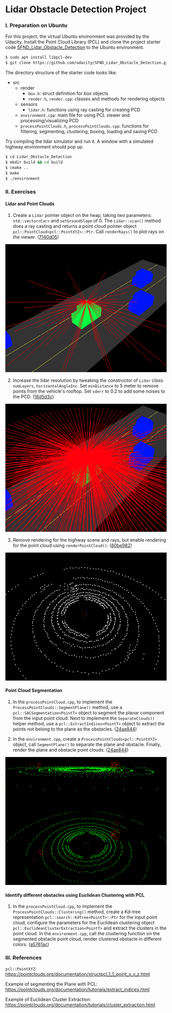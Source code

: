 # Lidar Obstacle Detection Project



### I. Preparation on Ubuntu

For this project, the virtual Ubuntu environment was provided by the Udacity. Install the Point Cloud Library (PCL) and clone the project starter code [SFND_Lidar_Obstacle_Detection](https://github.com/udacity/SFND_Lidar_Obstacle_Detection.git) to the Ubuntu environment.

```bash
$ sudo apt install libpcl-dev
$ git clone https://github.com/udacity/SFND_Lidar_Obstacle_Detection.git ./Lidar_Obstacle_Detection
```

The directory structure of the starter code looks like:
- src
    * render
        + `box.h`: struct definition for box objects
        + `render.h`, `render.cpp`: classes and methods for rendering objects
    * sensors
        + `lidar.h`: functions using ray casting for creating PCD
    * `environment.cpp`: main file for using PCL viewer and processing/visualizing PCD
    * `processPointClouds.h`, `processPointClouds.cpp`: functions for filtering, segmenting, clustering, boxing, loading and saving PCD

Try compiling the lidar simulator and run it. A window with a simulated highway environment should pop up.
```bash
$ cd Lidar_Obstacle_Detection
$ mkdir build && cd build
$ cmake ..
$ make
$ ./environment
```



### II. Exercises

#### Lidar and Point Clouds

1. Create a `Lidar` pointer object on the heap, taking two parameters: `std::vector<Car>` and `setGroundSlope` of 0. The `Lidar::scan()` method does a ray casting and returns a point cloud pointer object `pcl::PointCloud<pcl::PointXYZ>::Ptr`. Call `renderRays()` to plot rays on the viewer. ([7140d05](https://github.com/fanweng/Udacity-Sensor-Fusion-Nanodegree/commit/7140d05554c3d98b23f2886fb3bacb120fbd7bdc))

<img src="media/first-lidar-object.png" width="800" height="400" />

2. Increase the lidar resolution by tweaking the constructor of `Lidar` class: `numLayers`, `horizontalAngleInc`. Set `minDistance` to 5 meter to remove points from the vehicle's rooftop. Set `sderr` to 0.2 to add some noises to the PCD. ([16d5d3c](https://github.com/fanweng/Udacity-Sensor-Fusion-Nanodegree/commit/16d5d3c71ce1ea0acb13e5f44a03f82c63441107))

<img src="media/increase-lidar-resolution.png" width="800" height="400" />

3. Remove rendering for the highway scene and rays, but enable rendering for the point cloud using `renderPointCloud()`. ([80be982](https://github.com/fanweng/Udacity-Sensor-Fusion-Nanodegree/commit/80be98228972e525dea72ef4f360045988db2361))

<img src="media/render-point-cloud.png" width="800" height="400" />

#### Point Cloud Segmentation

1. In the `processPointCloud.cpp`, to implement the `ProcessPointClouds::SegmentPlane()` method, use a `pcl::SACSegmentation<PointT>` object to segment the planar component from the input point cloud. Next to implement the `SeparateClouds()` helper method, use a `pcl::ExtractIndices<PointT>` object to extract the points not belong to the plane as the obstacles. ([24ae844](https://github.com/fanweng/Udacity-Sensor-Fusion-Nanodegree/commit/24ae844bc49f310c10837b4cd13df51409472827))

2. In the `environment.cpp`, create a `ProcessPointClouds<pcl::PointXYZ>` object, call `SegmentPlane()` to separate the plane and obstacle. Finally, render the plane and obstacle point clouds. ([24ae844](https://github.com/fanweng/Udacity-Sensor-Fusion-Nanodegree/commit/24ae844bc49f310c10837b4cd13df51409472827))

<img src="media/segment-plane.png" width="800" height="400" />

#### Identify different obstacles using Euclidean Clustering with PCL

1. In the `processPointCloud.cpp`, to implement the `ProcessPointClouds::Clustering()` method, create a Kd-tree representation `pcl::search::KdTree<PointT>::Ptr` for the input point cloud, configure the parameters for the Euclidean clustering object `pcl::EuclideanClusterExtraction<PointT>` and extract the clusters in the point cloud. In the `environment.cpp`, call the clustering function on the segmented obstacle point cloud, render clustered obstacle in different colors. ([a5761ac](https://github.com/fanweng/Udacity-Sensor-Fusion-Nanodegree/commit/a5761ac9fed23bdebb5cb9ca96c56b2dca26a063))



### III. References

`pcl::PointXYZ`: https://pointclouds.org/documentation/structpcl_1_1_point_x_y_z.html

Example of segmenting the Plane with PCL: https://pointclouds.org/documentation/tutorials/extract_indices.html

Example of Euclidean Cluster Extraction: https://pointclouds.org/documentation/tutorials/cluster_extraction.html